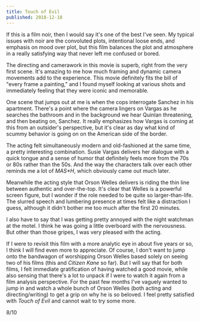 ```yaml
---
title: Touch of Evil
published: 2018-12-18
---
```


If this is a film noir, then I would say it's one of the best I've seen. My typical issues with noir are the convoluted plots, intentional loose ends, and emphasis on mood over plot, but this film balances the plot and atmosphere in a really satisfying way that never left me confused or bored.

The directing and camerawork in this movie is superb, right from the very first scene. It's amazing to me how much framing and dynamic camera movements add to the experience. This movie definitely fits the bill of "every frame a painting," and I found myself looking at various shots and immediately feeling that they were iconic and memorable.

One scene that jumps out at me is when the cops interrogate Sanchez in his apartment. There's a point where the camera lingers on Vargas as he searches the bathroom and in the background we hear Quinlan threatening, and then beating on, Sanchez. It really emphasizes how Vargas is coming at this from an outsider's perspective, but it's clear as day what kind of scummy behavior is going on on the American side of the border.

The acting felt simultaneously modern and old-fashioned at the same time, a pretty interesting combination. Susie Vargas delivers her dialogue with a quick tongue and a sense of humor that definitely feels more from the 70s or 80s rather than the 50s. And the way the characters talk over each other reminds me a lot of _M*A*S*H_, which obviously came out much later.

Meanwhile the acting style that Orson Welles delivers is riding the thin line between authentic and over-the-top. It's clear that Welles is a powerful screen figure, but I wonder if the role needed to be quite so larger-than-life. The slurred speech and lumbering presence at times felt like a distraction I guess, although it didn't bother me too much after the first 20 minutes.

I also have to say that I was getting pretty annoyed with the night watchman at the motel. I think he was going a little overboard with the nervousness. But other than those gripes, I was very pleased with the acting.

If I were to revisit this film with a more analytic eye in about five years or so, I think I will find even more to appreciate. Of course, I don't want to jump onto the bandwagon of worshipping Orson Welles based solely on seeing two of his films (this and _Citizen Kane_ so far). But I will say that for both films, I felt immediate gratification of having watched a good movie, while also sensing that there's a lot to unpack if I were to watch it again from a film analysis perspective. For the past few months I've vaguely wanted to jump in and watch a whole bunch of Orson Welles (both acting and directing/writing) to get a grip on why he is so beloved. I feel pretty satisfied with _Touch of Evil_ and cannot wait to try some more.

8/10
